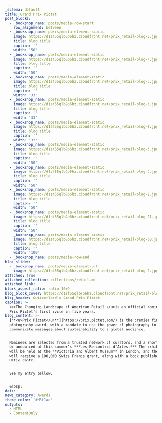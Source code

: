 ```yaml
---
_schema: default
title: Grand Prix Pictet
post_blocks:
  - _bookshop_name: posts/media-row-start
    row_alignment: between
  - _bookshop_name: posts/media-element-static
    image: https://d1sf55qlb7p6hz.cloudfront.net/prix_retail-blog-2.jpg
    title: blog title
    caption: ''
    width: '50'
  - _bookshop_name: posts/media-element-static
    image: https://d1sf55qlb7p6hz.cloudfront.net/prix_retail-blog-4.jpg
    title: blog title
    caption: ''
    width: '50'
  - _bookshop_name: posts/media-element-static
    image: https://d1sf55qlb7p6hz.cloudfront.net/prix_retail-blog-3.jpg
    title: blog title
    caption: ''
    width: '33'
  - _bookshop_name: posts/media-element-static
    image: https://d1sf55qlb7p6hz.cloudfront.net/prix_retail-blog-6.jpg
    title: blog title
    caption: ''
    width: '33'
  - _bookshop_name: posts/media-element-static
    image: https://d1sf55qlb7p6hz.cloudfront.net/prix_retail-blog-8.jpg
    title: blog title
    caption: ''
    width: '33'
  - _bookshop_name: posts/media-element-static
    image: https://d1sf55qlb7p6hz.cloudfront.net/prix_retail-blog-5.jpg
    title: blog title
    caption: ''
    width: '50'
  - _bookshop_name: posts/media-element-static
    image: https://d1sf55qlb7p6hz.cloudfront.net/prix_retail-blog-7.jpg
    title: blog title
    caption: ''
    width: '50'
  - _bookshop_name: posts/media-element-static
    image: https://d1sf55qlb7p6hz.cloudfront.net/prix_retail-blog-9.jpg
    title: blog title
    caption: ''
    width: '50'
  - _bookshop_name: posts/media-element-static
    image: https://d1sf55qlb7p6hz.cloudfront.net/prix_retail-blog-11.jpg
    title: blog title
    caption: ''
    width: '50'
  - _bookshop_name: posts/media-element-static
    image: https://d1sf55qlb7p6hz.cloudfront.net/prix_retail-blog-10.jpg
    title: blog title
    caption: ''
    width: '100'
  - _bookshop_name: posts/media-row-end
blog_slider:
  - _bookshop_name: posts/media-element-url
    image: https://d1sf55qlb7p6hz.cloudfront.net/prix_retail-blog-1.jpg
attached: true
attached_collection: collections/retail.md
attached_link:
block_aspect_ratio: ratio-16x9
blog_block_cover: https://d1sf55qlb7p6hz.cloudfront.net/prix_retail-blog-1.jpg
blog_header: Switzerland's Grand Prix Pictet
caption: >-
  <u>The Changing Landscape of American Retail </u>is an official nominee for
  Prix Pictet’s first cycle in five years.
blog_content: >-
  [**<u>Prix Pictet</u>**](https://prix.pictet.com/) is the premier fine art
  photography award, with a mandate to use the power of photography to
  communicate messages about sustainability to a global audience.


  Nominees are selected from a trusted network of curators, and a shortlist will
  be announced at this summer’s ***Les Rencontres d’Arles.*** The exhibition
  will be held at the **Victoria and Albert Museum** in London, and the winner
  will receive a 100,000 Swiss Francs grant, along with a book published by
  Hatje Cantz.


  See my entry bellow.


  &nbsp;
date:
news_category: Awards
theme_color: '#d8f1ae'
outputs:
  - HTML
  - ContentOnly
---
```

